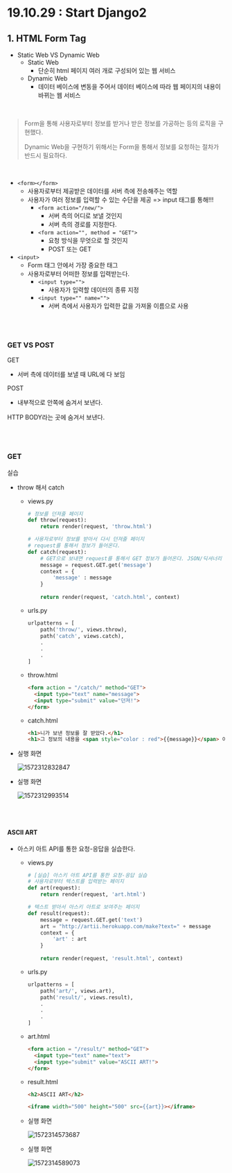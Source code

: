 # 19.10.29 : Start Django2

## 1. HTML Form Tag

- Static Web VS Dynamic Web
  - Static Web 
    - 단순히 html 페이지 여러 개로 구성되어 있는 웹 서비스
  - Dynamic Web
    - 데이터 베이스에 변동을 주어서 데이터 베이스에 따라 웹 페이지의 내용이 바뀌는 웹 서비스

<br>

> Form을 통해 사용자로부터 정보를 받거나 받은 정보를 가공하는 등의 로직을 구현했다.
>
> Dynamic Web을 구현하기 위해서는 Form을 통해서 정보를 요청하는 절차가 반드시 필요하다.

<br>

- `<form></form>`
  - 사용자로부터 제공받은 데이터를 서버 측에 전송해주는 역할
  - 사용자가 여러 정보를 입력할 수 있는 수단을 제공 => input 태그를 통해!!!
    - `<form action="/new/">` 
      - 서버 측의 어디로 보낼 것인지
      - 서버 측의 경로를 지정한다.
    - `<form action="", method = "GET">`
      - 요청 방식을 무엇으로 할 것인지
      - POST 또는 GET
- `<input>`
  - Form 태그 안에서 가장 중요한 태그
  - 사용자로부터 어떠한 정보를 입력받는다.
    - `<input type="">` 
      - 사용자가 입력할 데이터의 종류 지정
    - `<input type="" name="">`
      - 서버 측에서 사용자가 입력한 값을 가져올 이름으로 사용

<br>

<br>



### GET VS POST

GET 

- 서버 측에 데이터를 보낼 때 URL에 다 보임

POST

- 내부적으로 안쪽에 숨겨서 보낸다.

HTTP BODY라는 곳에 숨겨서 보낸다.

<br>

<br>

### GET

실습 

- throw 해서 catch

  - views.py

    ```python 
    # 정보를 던져줄 페이지
    def throw(request):
        return render(request, 'throw.html')
    
    # 사용자로부터 정보를 받아서 다시 던져줄 페이지
    # request를 통해서 정보가 들어온다.
    def catch(request):
        # GET으로 보내면 request를 통해서 GET 정보가 들어온다. JSON/딕셔너리
        message = request.GET.get('message')
        context = {
            'message' : message
        }
        
        return render(request, 'catch.html', context)
    ```

    

  - urls.py

    ```python 
    urlpatterns = [
        path('throw/', views.throw),
        path('catch', views.catch),
        .
        .
        .
    ]
    ```

    

  - throw.html

    ```html
    <form action = "/catch/" method="GET">
      <input type="text" name="message">
      <input type="submit" value="던져!">
    </form>
    ```

  - catch.html

    ```html
    <h1>니가 보낸 정보를 잘 받았다.</h1>
    <h1>그 정보의 내용을 <span style="color : red">{{message}}</span> 이란다!</h1>
    ```

- 실행 화면

  ![1572312832847](C:\Users\student\AppData\Roaming\Typora\typora-user-images\1572312832847.png)

- 실행 화면

  ![1572312993514](C:\Users\student\AppData\Roaming\Typora\typora-user-images\1572312993514.png)



<br>

<br>

#### ASCII ART

- 아스키 아트 API를 통한 요청-응답을 실습한다.

  - views.py

    ```python 
    # [실습] 아스키 아트 API를 통한 요청-응답 실습
    # 사용자로부터 텍스트를 입력받는 페이지
    def art(request):    
        return render(request, 'art.html')
    
    # 텍스트 받아서 아스키 아트로 보여주는 페이지
    def result(request):
        message = request.GET.get('text')
        art = "http://artii.herokuapp.com/make?text=" + message
        context = {
            'art' : art
        }
        
        return render(request, 'result.html', context)
    ```

    

  - urls.py

    ```python 
    urlpatterns = [
        path('art/', views.art),
        path('result/', views.result),
        .
        .
        .
    ]
    ```

    

  - art.html

    ```html
    <form action = "/result/" method="GET">
      <input type="text" name="text">
      <input type="submit" value="ASCII ART!">
    </form>
    ```

    

  - result.html

    ```html
    <h2>ASCII ART</h2>
    
    <iframe width="500" height="500" src={{art}}></iframe>
    ```

  - 실행 화면

    ![1572314573687](C:\Users\student\AppData\Roaming\Typora\typora-user-images\1572314573687.png)

  - 실행 화면

    ![1572314589073](C:\Users\student\AppData\Roaming\Typora\typora-user-images\1572314589073.png)

  

<br><br>